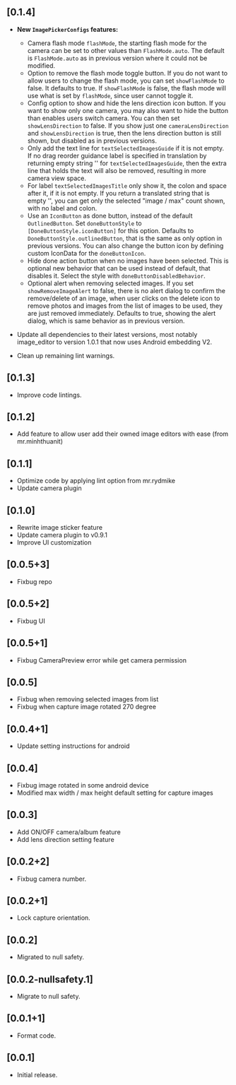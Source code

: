 ## [0.1.4]

* **New `ImagePickerConfigs` features:**
  * Camera flash mode `flashMode`, the starting flash mode for the camera
    can be set to other values than `FlashMode.auto`. The default is 
    `FlashMode.auto` as in previous version where it could not be modified. 
  * Option to remove the flash mode toggle button. If you do not want to
    allow users to change the flash mode, you can set `showFlashMode` to false.
    It defaults to true. If `showFlashMode` is false, the flash mode will use
    what is set by `flashMode`, since user cannot toggle it.
  * Config option to show and hide the lens direction icon button.
    If you want to show only one camera, you may also want to hide the
    button than enables users switch camera. You can then set 
    `showLensDirection` to false. If you show just one `cameraLensDirection` and 
    `showLensDirection` is true, then the lens direction button is still 
    shown, but disabled as in previous versions.
  * Only add the text line for `textSelectedImagesGuide` if it is not empty.
    If no drag reorder guidance label is specified in translation by returning
    empty string '' for `textSelectedImagesGuide`, then the extra line that 
    holds the text will also be removed, resulting in more camera view space.
  * For label `textSelectedImagesTitle` only show it, the colon and space 
    after it, if it is not empty. If you return a translated string that is 
    empty '', you can get only the selected "image / max" count shown, with no
    label and colon.
  * Use an `IconButton` as done button, instead of the default `OutlinedButton`.
    Set `doneButtonStyle` to `[DoneButtonStyle.iconButton]` for this option.
    Defaults to `DoneButtonStyle.outlinedButton`, that is the same as only 
    option in previous versions. You can also change the button icon by
    defining custom IconData for the `doneButtonIcon`.
  * Hide done action button when no images have been selected. This is optional
    new behavior that can be used instead of default, that disables it.
    Select the style with `doneButtonDisabledBehavior`.
  * Optional alert when removing selected images. If you set 
    `showRemoveImageAlert` to false, there is no alert dialog to confirm the 
    remove/delete of an image, when user clicks on the delete icon to 
    remove photos and images from the list of images to be used, they are 
    just removed immediately. Defaults to true, showing the alert dialog, 
    which is same behavior as in previous version.
   
* Update all dependencies to their latest versions, most notably image_editor to 
  version 1.0.1 that now uses Android embedding V2.
* Clean up remaining lint warnings. 

## [0.1.3]

* Improve code lintings.

## [0.1.2]

* Add feature to allow user add their owned image editors with ease (from mr.minhthuanit)

## [0.1.1]

* Optimize code by applying lint option from mr.rydmike
* Update camera plugin

## [0.1.0]

* Rewrite image sticker feature
* Update camera plugin to v0.9.1
* Improve UI customization

## [0.0.5+3]

* Fixbug repo

## [0.0.5+2]

* Fixbug UI

## [0.0.5+1]

* Fixbug CameraPreview error while get camera permission

## [0.0.5]

* Fixbug when removing selected images from list
* Fixbug when capture image rotated 270 degree

## [0.0.4+1]

* Update setting instructions for android

## [0.0.4]

* Fixbug image rotated in some android device
* Modified max width / max height default setting for capture images

## [0.0.3]

* Add ON/OFF camera/album feature
* Add lens direction setting feature

## [0.0.2+2]

* Fixbug camera number.

## [0.0.2+1]

* Lock capture orientation.

## [0.0.2]

* Migrated to null safety.

## [0.0.2-nullsafety.1]

* Migrate to null safety.

## [0.0.1+1]

* Format code.

## [0.0.1]

* Initial release.
